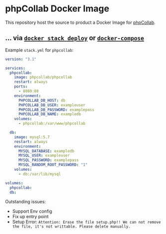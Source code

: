 # phpCollab Docker Image

This repository host the source to product a Docker Image for [phpCollab](https://www.phpcollab.com/).

## ... via [`docker stack deploy`](https://docs.docker.com/engine/reference/commandline/stack_deploy/) or [`docker-compose`](https://github.com/docker/compose)

Example `stack.yml` for `phpcollab`:

```yaml
version: "3.1"

services:
  phpcollab:
    image: phpcollab/phpcollab
    restart: always
    ports:
      - 8080:80
    environment:
      PHPCOLLAB_DB_HOST: db
      PHPCOLLAB_DB_USER: exampleuser
      PHPCOLLAB_DB_PASSWORD: examplepass
      PHPCOLLAB_DB_NAME: exampledb
    volumes:
      - phpcollab:/var/www/phpcollab

  db:
    image: mysql:5.7
    restart: always
    environment:
      MYSQL_DATABASE: exampledb
      MYSQL_USER: exampleuser
      MYSQL_PASSWORD: examplepass
      MYSQL_RANDOM_ROOT_PASSWORD: "1"
    volumes:
      - db:/var/lib/mysql

volumes:
  phpcollab:
  db:
```

Outstanding issues:

- Support Env config
- Fix up entry point
- Setup Error: `Attention: Erase the file setup.php!! We can not remove the file, it's not writtable. Please delete manually.`
